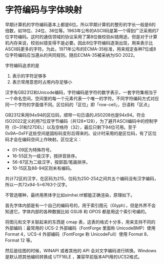 # 字符编码与字体映射

早期计算机的字符编码基本上都是6位。所以早期计算机的整形的字长一般是6的倍数，如18位、24位、36位等。1963年公布的ASCII码是第一个得到广泛采用的7位字符编码。这时的通信领域的协议采用了第8位做校验纠错用途。但是对于计算机内存来说，校验纠错变得不是必要。因此8位字符编码逐渐出现，用来表示比ASCII码更多的字符。为此，1971年公布的ECMA-35标准，用来规定各种7位或8位字符编码应当遵从的共同规则。随后ECMA-35被采纳为ISO 2022。


字符编码追求的是

1. 表示的字符足够多
2. 表示常用意思时占用内存足够小

汉字有GB2312和Unicode编码，字符编码是字符的数字表示，一套字符集相当于一个命名空间，空间里的每一个元素代表一个唯一的字符。不同字符编码方式对应同一个字符的字面值不同。区位码的「区位」即「row-cell」，日语称「区点」

GB2312釆用94x94的区位码，顺带一句日语的JIS0208也是94x94。符合ISO2022定义的用7位双字节编码（共128*128），为了避开ASCII编码中的控制字符（0~31和127DEL）以及空格符（32），最后只剩下94位可用。至于0x9A~0xFF这些空间是国标码变形后得来的。设计时采用的是区位码，有了区位码才会在编码空间上作映射。区位定义：

* 01-09区为特殊符号。
* 16-55区为一级汉字，按拼音排序。
* 56-87区为二级汉字，按部首/笔画排序。
* 10-15区及88-94区则未有编码。

共计72区的汉字，在区码为215，位码为250-254之间共五个编码没有汉字编码，所以一共72x94-5=6763个汉字。

不管选哪种，最终用黑体字比如simhei.ttf都能正确渲染，原理如下。

首先字体内部是有一个自己的编码号的，用于索引图元（Glyph），但是外界不会知道它。字体内部的各种数据比如 GSUB 和 GPOS 都是用这个索引号编的。

将图元和文字关联起来的东西是 cmap 表，这表的格式十分多，用来支持不同的外部编码：最常用的 UCS-2 外部编码（FontForge 里面称 UnicodeBMP）使用 Format 4，UCS-4 外部编码（FontForge 称 UnicodeFull）使用 Format 8、Format 12 等。

然后是绘图的时候，WINAPI 或者其他的 API 会对文字编码进行转换。Windows 是默认把其他编码转换成 UTF16LE ，兼容早前版本API用的UCS2格式。